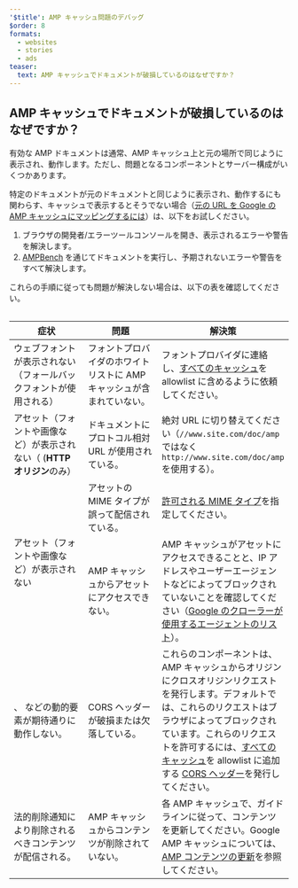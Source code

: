 ```yaml
---
'$title': AMP キャッシュ問題のデバッグ
$order: 8
formats:
  - websites
  - stories
  - ads
teaser:
  text: AMP キャッシュでドキュメントが破損しているのはなぜですか？
---
```


<!--
This file is imported from https://github.com/ampproject/amphtml/blob/master/spec/amp-cache-debugging.md.
Please do not change this file.
If you have found a bug or an issue please
have a look and request a pull request there.
-->

## AMP キャッシュでドキュメントが破損しているのはなぜですか？ <a name="why-is-my-doc-broken-on-an-amp-cache"></a>

有効な AMP ドキュメントは通常、AMP キャッシュ上と元の場所で同じように表示され、動作します。ただし、問題となるコンポーネントとサーバー構成がいくつかあります。

特定のドキュメントが元のドキュメントと同じように表示され、動作するにも関わらす、キャッシュで表示するとそうでない場合（[元の URL を Google の AMP キャッシュにマッピングするには](https://developers.google.com/amp/cache/overview#amp-cache-url-format)）は、以下をお試しください。

1. ブラウザの開発者/エラーツールコンソールを開き、表示されるエラーや警告を解決します。
2. [AMPBench](https://search.google.com/test/amp) を通じてドキュメントを実行し、予期されないエラーや警告をすべて解決します。

これらの手順に従っても問題が解決しない場合は、以下の表を確認してください。

<table>
<table>
  <thead>
    <tr>
      <th width="30%">症状</th>
      <th width="30%">問題</th>
      <th width="40%">解決策</th>
    </tr>
  </thead>
  <tbody>
    <tr>
      <td>ウェブフォントが表示されない（フォールバックフォントが使用される）</td>
      <td>フォントプロバイダのホワイトリストに AMP キャッシュが含まれていない。</td>
      <td>フォントプロバイダに連絡し、<a href="https://amp.dev/documentation/guides-and-tutorials/learn/amp-caches-and-cors/amp-cors-requests#cors-security-in-amp">すべてのキャッシュ</a>を allowlist に含めるように依頼してください。</td>
    </tr>
    <tr>
      <td>アセット（フォントや画像など）が表示されない（ (<strong>HTTP オリジン</strong>のみ）</td>
      <td>ドキュメントにプロトコル相対 URL が使用されている。</td>
      <td>絶対 URL に切り替えてください（<code>//www.site.com/doc/amp</code> ではなく <code>http://www.site.com/doc/amp</code> を使用する）。</td>
    </tr>
    <tr>
      <td rowspan="2">アセット（フォントや画像など）が表示されない</td>
      <td>アセットの MIME タイプが誤って配信されている。</td>
      <td> <a href="https://github.com/ampproject/amphtml/blob/master/spec/amp-cache-guidelines.md#guidelines-accepted-mime-types">許可される MIME タイプ</a>を指定してください。</td>
    </tr>
    <tr>
      <td>AMP キャッシュからアセットにアクセスできない。</td>
      <td>AMP キャッシュがアセットにアクセスできることと、IP アドレスやユーザーエージェントなどによってブロックされていないことを確認してください（<a href="https://support.google.com/webmasters/answer/1061943?hl=en">Google のクローラーが使用するエージェントのリスト</a>）。</td>
    </tr>
    <tr>
      <td> <code><amp-form></amp-form></code>、<code><amp-list></amp-list></code> などの動的要素が期待通りに動作しない。</td>
      <td>CORS ヘッダーが破損または欠落している。</td>
      <td>これらのコンポーネントは、AMP キャッシュからオリジンにクロスオリジンリクエストを発行します。デフォルトでは、これらのリクエストはブラウザによってブロックされています。これらのリクエストを許可するには、<a href="https://amp.dev/documentation/guides-and-tutorials/amp-cors-requests.html">すべてのキャッシュ</a>を allowlist に追加する <a href="https://developer.mozilla.org/en-US/docs/Web/HTTP/Access_control_CORS">CORS ヘッダー</a>を発行してください。</td>
    </tr>
    <tr>
      <td>法的削除通知により削除されるべきコンテンツが配信される。</td>
      <td>AMP キャッシュからコンテンツが削除されていない。</td>
      <td>各 AMP キャッシュで、ガイドラインに従って、コンテンツを更新してください。Google AMP キャッシュについては、<a href="https://developers.google.com/amp/cache/update-cache">AMP コンテンツの更新</a>を参照してください。</td>
    </tr>
</tbody>
</table>

</table>
